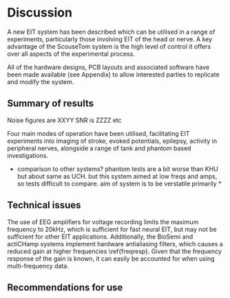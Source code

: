 # Discussion
A new EIT system has been described which can be utilised in a range of experiments, particularly those involving EIT of the head or nerve. A key advantage of the ScouseTom system is the high level of control it offers over all aspects of the experimental process.

All of the hardware designs, PCB layouts and associated software have been made available (see Appendix) to allow interested parties to replicate and modify the system.

## Summary of results
Noise figures are XXYY
SNR is ZZZZ etc

Four main modes of operation have been utilised, facilitating EIT experiments into imaging of stroke, evoked potentials, epilepsy, activity in peripheral nerves, alongside a range of tank and phantom based investigations.

* comparison to other systems? phantom tests are a bit worse than KHU but about same as UCH. but this system aimed at low freqs and amps, so tests difficult to compare. aim of system is to be verstatile primarily *

## Technical issues
The use of EEG amplifiers for voltage recording limits the maximum frequency to 20kHz, which is sufficient for fast neural EIT, but may not be sufficient for other EIT applications. Additionally, the BioSemi and actiCHamp systems implement hardware antialiasing filters, which causes a reduced gain at higher frequencies \ref{freqresp}. Given that the frequency response of the gain is known, it can easily be accounted for when using multi-frequency data.


## Recommendations for use
